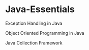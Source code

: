 # Java-Essentials

Exception Handling in Java

Object Oriented Programming in Java

Java Collection Framework
